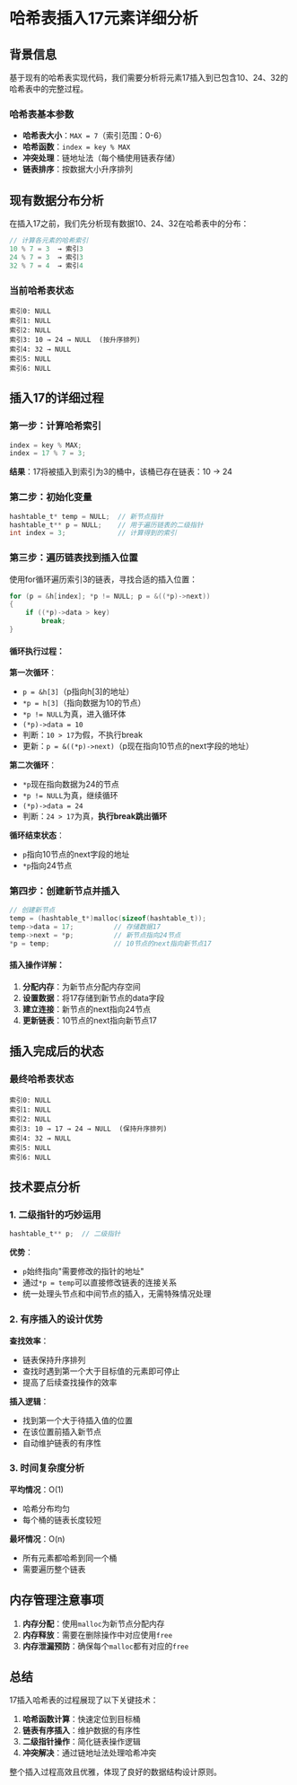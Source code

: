 # 哈希表插入17元素详细分析

## 背景信息

基于现有的哈希表实现代码，我们需要分析将元素17插入到已包含10、24、32的哈希表中的完整过程。

### 哈希表基本参数
- **哈希表大小**：`MAX = 7`（索引范围：0-6）
- **哈希函数**：`index = key % MAX`
- **冲突处理**：链地址法（每个桶使用链表存储）
- **链表排序**：按数据大小升序排列

## 现有数据分布分析

在插入17之前，我们先分析现有数据10、24、32在哈希表中的分布：

```c
// 计算各元素的哈希索引
10 % 7 = 3  → 索引3
24 % 7 = 3  → 索引3  
32 % 7 = 4  → 索引4
```

### 当前哈希表状态
```
索引0: NULL
索引1: NULL  
索引2: NULL
索引3: 10 → 24 → NULL  (按升序排列)
索引4: 32 → NULL
索引5: NULL
索引6: NULL
```

## 插入17的详细过程

### 第一步：计算哈希索引

```c
index = key % MAX;
index = 17 % 7 = 3;
```

**结果**：17将被插入到索引为3的桶中，该桶已存在链表：10 → 24

### 第二步：初始化变量

```c
hashtable_t* temp = NULL;  // 新节点指针
hashtable_t** p = NULL;    // 用于遍历链表的二级指针
int index = 3;             // 计算得到的索引
```

### 第三步：遍历链表找到插入位置

使用for循环遍历索引3的链表，寻找合适的插入位置：

```c
for (p = &h[index]; *p != NULL; p = &((*p)->next))
{
    if ((*p)->data > key)
        break;
}
```

#### 循环执行过程：

**第一次循环**：
- `p = &h[3]`（p指向h[3]的地址）
- `*p = h[3]`（指向数据为10的节点）
- `*p != NULL`为真，进入循环体
- `(*p)->data = 10`
- 判断：`10 > 17`为假，不执行break
- 更新：`p = &((*p)->next)`（p现在指向10节点的next字段的地址）

**第二次循环**：
- `*p`现在指向数据为24的节点
- `*p != NULL`为真，继续循环
- `(*p)->data = 24`
- 判断：`24 > 17`为真，**执行break跳出循环**

**循环结束状态**：
- `p`指向10节点的next字段的地址
- `*p`指向24节点

### 第四步：创建新节点并插入

```c
// 创建新节点
temp = (hashtable_t*)malloc(sizeof(hashtable_t));
temp->data = 17;          // 存储数据17
temp->next = *p;          // 新节点指向24节点
*p = temp;                // 10节点的next指向新节点17
```

#### 插入操作详解：
1. **分配内存**：为新节点分配内存空间
2. **设置数据**：将17存储到新节点的data字段
3. **建立连接**：新节点的next指向24节点
4. **更新链表**：10节点的next指向新节点17

## 插入完成后的状态

### 最终哈希表状态
```
索引0: NULL
索引1: NULL  
索引2: NULL
索引3: 10 → 17 → 24 → NULL  (保持升序排列)
索引4: 32 → NULL
索引5: NULL
索引6: NULL
```

## 技术要点分析

### 1. 二级指针的巧妙运用

```c
hashtable_t** p;  // 二级指针
```

**优势**：
- `p`始终指向"需要修改的指针的地址"
- 通过`*p = temp`可以直接修改链表的连接关系
- 统一处理头节点和中间节点的插入，无需特殊情况处理

### 2. 有序插入的设计优势

**查找效率**：
- 链表保持升序排列
- 查找时遇到第一个大于目标值的元素即可停止
- 提高了后续查找操作的效率

**插入逻辑**：
- 找到第一个大于待插入值的位置
- 在该位置前插入新节点
- 自动维护链表的有序性

### 3. 时间复杂度分析

**平均情况**：O(1)
- 哈希分布均匀
- 每个桶的链表长度较短

**最坏情况**：O(n)
- 所有元素都哈希到同一个桶
- 需要遍历整个链表

## 内存管理注意事项

1. **内存分配**：使用`malloc`为新节点分配内存
2. **内存释放**：需要在删除操作中对应使用`free`
3. **内存泄漏预防**：确保每个`malloc`都有对应的`free`

## 总结

17插入哈希表的过程展现了以下关键技术：

1. **哈希函数计算**：快速定位到目标桶
2. **链表有序插入**：维护数据的有序性
3. **二级指针操作**：简化链表操作逻辑
4. **冲突解决**：通过链地址法处理哈希冲突

整个插入过程高效且优雅，体现了良好的数据结构设计原则。